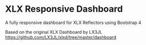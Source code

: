 # XLX Responsive Dashboard
A fully responsive dashboard for XLX Reflectors using Bootstrap 4

Based on the original XLX Dashboard by LX3JL https://github.com/LX3JL/xlxd/tree/master/dashboard
